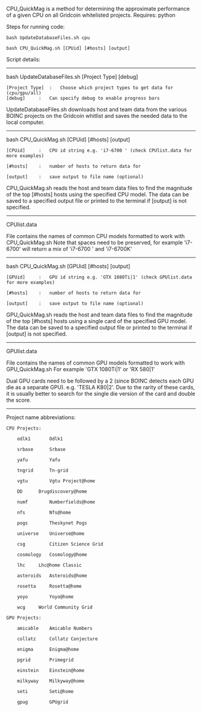 CPU_QuickMag is a method for determining the approximate performance of a given CPU on all Gridcoin whitelisted projects.
Requires: python

Steps for running code:

    bash UpdateDatabaseFiles.sh cpu
    
    bash CPU_QuickMag.sh [CPUid] [#hosts] [output]
 
Script details:

__________________________________________________________________________________________________________________
bash UpdateDatabaseFiles.sh [Project Type] [debug]
    
    [Project Type]	:	Choose which project types to get data for (cpu/gpu/all)
    [debug]		:	Can specify debug to enable progress bars
    
UpdateDatabaseFiles.sh downloads host and team data from the various BOINC projects on the Gridcoin whitlist
and saves the needed data to the local computer. 

__________________________________________________________________________________________________________________


bash CPU_QuickMag.sh [CPUid] [#hosts] [output]

    [CPUid]		:	CPU id string e.g. 'i7-6700 ' (check CPUlist.data for more examples)
    
    [#hosts]	: 	number of hosts to return data for
    
    [output]	:	save output to file name (optional)
    
CPU_QuickMag.sh reads the host and team data files to find the magnitude of the top [#hosts] hosts using the specified CPU model.
The data can be saved to a specified output file or printed to the terminal if [output] is not specified.
__________________________________________________________________________________________________________________

CPUlist.data

File contains the names of common CPU models formatted to work with CPU_QuickMag.sh
Note that spaces need to be preserved, for example 'i7-6700' will return a mix of 'i7-6700 ' and 'i7-6700K'

__________________________________________________________________________________________________________________


bash CPU_QuickMag.sh [GPUid] [#hosts] [output]

    [GPUid]		:	GPU id string e.g. 'GTX 1080Ti|1' (check GPUlist.data for more examples)
    
    [#hosts]	: 	number of hosts to return data for
    
    [output]	:	save output to file name (optional)
    
GPU_QuickMag.sh reads the host and team data files to find the magnitude of the top [#hosts] hosts using a single card of the specified GPU model.
The data can be saved to a specified output file or printed to the terminal if [output] is not specified.
__________________________________________________________________________________________________________________

GPUlist.data

File contains the names of common GPU models formatted to work with GPU_QuickMag.sh
For example 'GTX 1080Ti|1' or 'RX 580|1'

Dual GPU cards need to be followed by a 2 (since BOINC detects each GPU die as a separate GPU).
e.g. 'TESLA K80|2'. Due to the rarity of these cards, it is usually better to search for the single die version of the card and double the score.
__________________________________________________________________________________________________________________

Project name abbreviations:

	CPU Projects:

		odlk1 		Odlk1

		srbase 		Srbase

		yafu 		Yafu

		tngrid 		Tn-grid

		vgtu 		Vgtu Project@home

		DD 		Drugdiscovery@home

		numf 		Numberfields@home
		
		nfs 		Nfs@home

		pogs 		Theskynet Pogs

		universe 	Universe@home

		csg 		Citizen Science Grid

		cosmology 	Cosmology@home

		lhc		Lhc@home Classic
		
		asteroids 	Asteroids@home

		rosetta  	Rosetta@home

		yoyo 		Yoyo@home

		wcg		World Community Grid
	
	GPU Projects:
		
		amicable 	Amicable Numbers
		
		collatz 	Collatz Conjecture
		
		enigma 		Enigma@home
		
		pgrid 		Primegrid
		
		einstein 	Einstein@home
		
		milkyway 	Milkyway@home
		
		seti 		Seti@home
		
		gpug		GPUgrid
